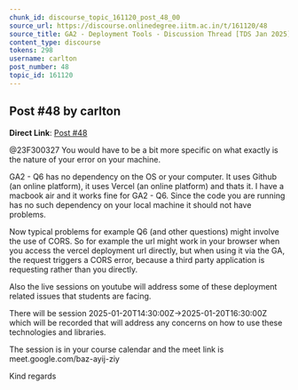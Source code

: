 ```yaml
---
chunk_id: discourse_topic_161120_post_48_00
source_url: https://discourse.onlinedegree.iitm.ac.in/t/161120/48
source_title: GA2 - Deployment Tools - Discussion Thread [TDS Jan 2025]
content_type: discourse
tokens: 298
username: carlton
post_number: 48
topic_id: 161120
---
```


## Post #48 by carlton

**Direct Link**: [Post #48](https://discourse.onlinedegree.iitm.ac.in/t/161120/48)

@23F300327 You would have to be a bit more specific on what exactly is the nature of your error on your machine.

GA2 - Q6 has no dependency on the OS or your computer. It uses Github (an online platform), it uses Vercel (an online platform) and thats it. I have a macbook air and it works fine for GA2 - Q6. Since the code you are running has no such dependency on your local machine it should not have problems.

Now typical problems for example Q6 (and other questions) might involve the use of CORS. So for example the url might work in your browser when you access the vercel deployment url directly, but when using it via the GA, the request triggers a CORS error, because a third party application is requesting rather than you directly.

Also the live sessions on youtube will address some of these deployment related issues that students are facing.

There will be session 2025-01-20T14:30:00Z→2025-01-20T16:30:00Z which will be recorded that will address any concerns on how to use these technologies and libraries.

The session is in your course calendar and the meet link is meet.google.com/baz-ayij-ziy

Kind regards
